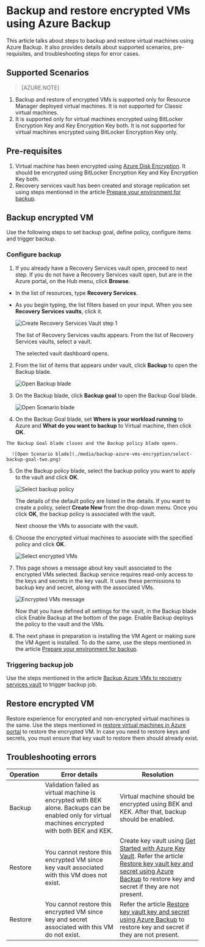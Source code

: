 <properties
   pageTitle="Backup and restore encrypted VMs using Azure Backup"
   description="This article talks about the backup and restore experience for VMs encrypted using Azure Disk Encryption."
   services="backup"
   documentationCenter=""
   authors="JPallavi"
   manager="vijayts"
   editor=""/>
<tags
   ms.service="backup"
   ms.devlang="na"
   ms.topic="article"
   ms.tgt_pltfrm="na"
   ms.workload="storage-backup-recovery"
   ms.date="10/25/2016"
   ms.author="markgal; jimpark; trinadhk"/>

# Backup and restore encrypted VMs using Azure Backup

This article talks about steps to backup and restore virtual machines using Azure Backup. It also provides details about supported scenarios, pre-requisites, and troubleshooting steps for error cases.

## Supported Scenarios

> [AZURE.NOTE]
1.	Backup and restore of encrypted VMs is supported only for Resource Manager deployed virtual machines. It is not supported for Classic virtual machines. <br>
2.	It is supported only for virtual machines encrypted using BitLocker Encryption Key and Key Encryption Key both. It is not supported for virtual machines encrypted using BitLocker Encryption Key only. <br>

## Pre-requisites

1.	Virtual machine has been encrypted using [Azure Disk Encryption](../security/azure-security-disk-encryption.md). It should be encrypted using BitLocker Encryption Key and Key Encryption Key both.
2.	Recovery services vault has been created and storage replication set using steps mentioned in the article [Prepare your environment for backup](backup-azure-arm-vms-prepare.md).

## Backup encrypted VM
Use the following steps to set backup goal, define policy, configure items and trigger backup.

### Configure backup

1. If you already have a Recovery Services vault open, proceed to next step. If you do not have a Recovery Services vault open, but are in the Azure portal, on the Hub menu, click **Browse**.

  - In the list of resources, type **Recovery Services**.
  - As you begin typing, the list filters based on your input. When you see **Recovery Services vaults**, click it.
  
      ![Create Recovery Services Vault step 1](./media/backup-azure-vms-encryption/browse-to-rs-vaults.png) <br/>

    The list of Recovery Services vaults appears. From the list of Recovery Services vaults, select a vault.

    The selected vault dashboard opens.

2. From the list of items that appears under vault, click **Backup** to open the Backup blade.

      ![Open Backup blade](./media/backup-azure-vms-encryption/select-backup.png) 
    
3. On the Backup blade, click **Backup goal** to open the Backup Goal blade.

      ![Open Scenario blade](./media/backup-azure-vms-encryption/select-backup-goal-one.png) 
    
4.	 On the Backup Goal blade, set **Where is your workload running** to Azure and **What do you want to backup** to Virtual machine, then click **OK**.

    The Backup Goal blade closes and the Backup policy blade opens.

      ![Open Scenario blade](./media/backup-azure-vms-encryption/select-backup-goal-two.png) 

5. On the Backup policy blade, select the backup policy you want to apply to the vault and click **OK**.

      ![Select backup policy](./media/backup-azure-vms-encryption/setting-rs-backup-policy-new.png) 

    The details of the default policy are listed in the details. If you want to create a policy, select **Create New** from the drop-down menu. Once you click **OK**, the backup policy is associated with the vault.

    Next choose the VMs to associate with the vault.
    
6. Choose the encrypted virtual machines to associate with the specified policy and click **OK**.

      ![Select encrypted VMs](./media/backup-azure-vms-encryption/selected-encrypted-vms.png)
   
7. This page shows a message about key vault associated to the encrypted VMs selected. Backup service requires read-only access to the keys and secrets in the key vault. It uses these permissions to backup key and secret, along with the associated VMs. 

      ![Encrypted VMs message](./media/backup-azure-vms-encryption/encrypted-vm-message.png)

      Now that you have defined all settings for the vault, in the Backup blade click Enable Backup at the bottom of the page. Enable  Backup deploys the policy to the vault and the VMs.

8. The next phase in preparation is installing the VM Agent or making sure the VM Agent is installed. To do the same, use the steps mentioned in the article [Prepare your environment for backup](backup-azure-arm-vms-prepare.md). 

### Triggering backup job
Use the steps mentioned in the article [Backup Azure VMs to recovery services vault](backup-azure-arm-vms.md) to trigger backup job.

## Restore encrypted VM
Restore experience for encrypted and non-encrypted virtual machines is the same. Use the steps mentioned in [restore virtual machines in Azure portal](backup-azure-arm-restore-vms.md) to restore the encrypted VM. In case you need to restore keys and secrets, you must ensure that key vault to restore them should already exist.

## Troubleshooting errors

| Operation | Error details | Resolution |
| -------- | -------- | -------|
| Backup | Validation failed as virtual machine is encrypted with BEK alone. Backups can be enabled only for virtual machines encrypted with both BEK and KEK. | Virtual machine should be encrypted using BEK and KEK. After that, backup should be enabled. |
| Restore | You cannot restore this encrypted VM since key vault associated with this VM does not exist. | Create key vault using [Get Started with Azure Key Vault](../key-vault/key-vault-get-started.md). Refer the article [Restore key vault key and secret using Azure Backup](backup-azure-restore-key-secret.md) to restore key and secret if they are not present. |
| Restore | You cannot restore this encrypted VM since key and secret associated with this VM do not exist. | Refer the article [Restore key vault key and secret using Azure Backup](backup-azure-restore-key-secret.md) to restore key and secret if they are not present. |
